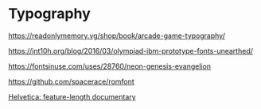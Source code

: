Typography
==========

https://readonlymemory.vg/shop/book/arcade-game-typography/

https://int10h.org/blog/2016/03/olympiad-ibm-prototype-fonts-unearthed/

https://fontsinuse.com/uses/28760/neon-genesis-evangelion

https://github.com/spacerace/romfont

[Helvetica: feature-length documentary](https://www.hustwit.com/helvetica)
